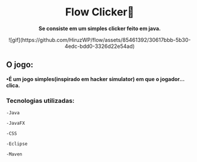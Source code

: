 
<h1 align="center">Flow Clicker🎯</h1>

**<p align="center">Se consiste em um simples clicker feito em java.</p>**

<div align="center">
![gif](https://github.com/HiruzWP/flow/assets/85461392/30617bbb-5b30-4edc-bdd0-3326d22e54ad)
</div>

<h2>O jogo:</h2>

**•É um jogo simples(inspirado em hacker simulator) em que o jogador... clica.**

<h3>Tecnologias utilizadas:</h3>

`-Java`

`-JavaFX`

`-CSS`

`-Eclipse`

`-Maven`
